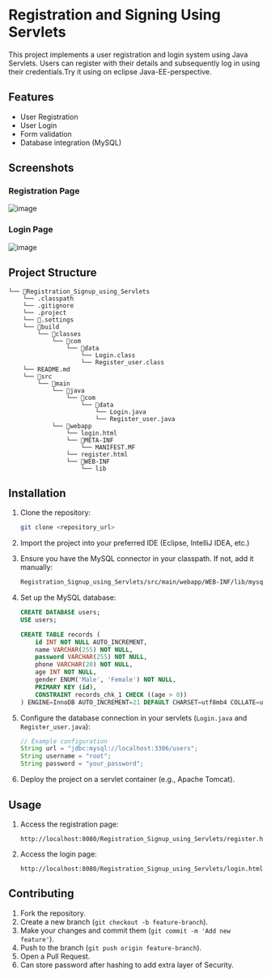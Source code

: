 # Registration and Signing Using Servlets

This project implements a user registration and login system using Java Servlets. Users can register with their details and subsequently log in using their credentials.Try it using on eclipse Java-EE-perspective.

## Features

- User Registration
- User Login
- Form validation
- Database integration (MySQL)

## Screenshots

### Registration Page
![image](https://github.com/user-attachments/assets/c280c1a9-4324-4f51-8ab6-04847b8f2349)

### Login Page
![image](https://github.com/user-attachments/assets/90a54d6a-3676-48bc-9855-3c2eb5a99d0d)




## Project Structure
```
└── 📁Registration_Signup_using_Servlets
    └── .classpath
    └── .gitignore
    └── .project
    └── 📁.settings
    └── 📁build
        └── 📁classes
            └── 📁com
                └── 📁data
                    └── Login.class
                    └── Register_user.class
    └── README.md
    └── 📁src
        └── 📁main
            └── 📁java
                └── 📁com
                    └── 📁data
                        └── Login.java
                        └── Register_user.java
            └── 📁webapp
                └── login.html
                └── 📁META-INF
                    └── MANIFEST.MF
                └── register.html
                └── 📁WEB-INF
                    └── lib
```



## Installation

1. Clone the repository:
    ```sh
    git clone <repository_url>
    ```

2. Import the project into your preferred IDE (Eclipse, IntelliJ IDEA, etc.)

3. Ensure you have the MySQL connector in your classpath. If not, add it manually:
    ```sh
    Registration_Signup_using_Servlets/src/main/webapp/WEB-INF/lib/mysql-connector-java-8.0.28.jar
    ```

4. Set up the MySQL database:
    ```sql
    CREATE DATABASE users;
    USE users;

    CREATE TABLE records (
        id INT NOT NULL AUTO_INCREMENT,
        name VARCHAR(255) NOT NULL,
        password VARCHAR(255) NOT NULL,
        phone VARCHAR(20) NOT NULL,
        age INT NOT NULL,
        gender ENUM('Male', 'Female') NOT NULL,
        PRIMARY KEY (id),
        CONSTRAINT records_chk_1 CHECK ((age > 0))
    ) ENGINE=InnoDB AUTO_INCREMENT=21 DEFAULT CHARSET=utf8mb4 COLLATE=utf8mb4_0900_ai_ci;

    ```

5. Configure the database connection in your servlets (`Login.java` and `Register_user.java`):
    ```java
    // Example configuration
    String url = "jdbc:mysql://localhost:3306/users";
    String username = "root";
    String password = "your_password";
    ```

6. Deploy the project on a servlet container (e.g., Apache Tomcat).

## Usage

1. Access the registration page:
    ```
    http://localhost:8080/Registration_Signup_using_Servlets/register.html
    ```

2. Access the login page:
    ```
    http://localhost:8080/Registration_Signup_using_Servlets/login.html
    ```

## Contributing

1. Fork the repository.
2. Create a new branch (`git checkout -b feature-branch`).
3. Make your changes and commit them (`git commit -m 'Add new feature'`).
4. Push to the branch (`git push origin feature-branch`).
5. Open a Pull Request.
7. Can store password after hashing to add extra layer of Security.


